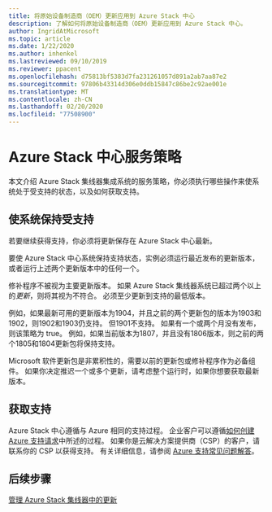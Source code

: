 ```yaml
---
title: 将原始设备制造商（OEM）更新应用到 Azure Stack 中心
description: 了解如何将原始设备制造商（OEM）更新应用到 Azure Stack 中心。
author: IngridAtMicrosoft
ms.topic: article
ms.date: 1/22/2020
ms.author: inhenkel
ms.lastreviewed: 09/10/2019
ms.reviewer: ppacent
ms.openlocfilehash: d75813bf5383d7fa231261057d891a2ab7aa87e2
ms.sourcegitcommit: 97806b43314d306e0ddb15847c86be2c92ae001e
ms.translationtype: MT
ms.contentlocale: zh-CN
ms.lasthandoff: 02/20/2020
ms.locfileid: "77508900"
---
```

# <a name="azure-stack-hub-servicing-policy"></a>Azure Stack 中心服务策略

本文介绍 Azure Stack 集线器集成系统的服务策略，你必须执行哪些操作来使系统处于受支持的状态，以及如何获取支持。

## <a name="keep-your-system-under-support"></a>使系统保持受支持

若要继续获得支持，你必须将更新保存在 Azure Stack 中心最新。

要使 Azure Stack 中心系统保持支持状态，实例必须运行最近发布的更新版本，或者运行上述两个更新版本中的任何一个。

修补程序不被视为主要更新版本。 如果 Azure Stack 集线器系统已超过两个以上的*更新*，则将其视为不符合。 必须至少更新到支持的最低版本。

例如，如果最新可用的更新版本为1904，并且之前的两个更新包的版本为1903和1902，则1902和1903仍支持。 但1901不支持。 如果有一个或两个月没有发布，则该策略为 true。 例如，如果当前版本为1807，并且没有1806版本，则之前的两个1805和1804更新包将保持支持。

Microsoft 软件更新包是非累积性的，需要以前的更新包或修补程序作为必备组件。 如果你决定推迟一个或多个更新，请考虑整个运行时，如果你想要获取最新版本。

## <a name="get-support"></a>获取支持

Azure Stack 中心遵循与 Azure 相同的支持过程。 企业客户可以遵循[如何创建 Azure 支持请求](https://docs.microsoft.com/azure/azure-supportability/how-to-create-azure-support-request)中所述的过程。 如果你是云解决方案提供商（CSP）的客户，请联系你的 CSP 以获得支持。 有关详细信息，请参阅 [Azure 支持常见问题解答](https://azure.microsoft.com/support/faq/)。

## <a name="next-steps"></a>后续步骤

[管理 Azure Stack 集线器中的更新](azure-stack-updates.md)
